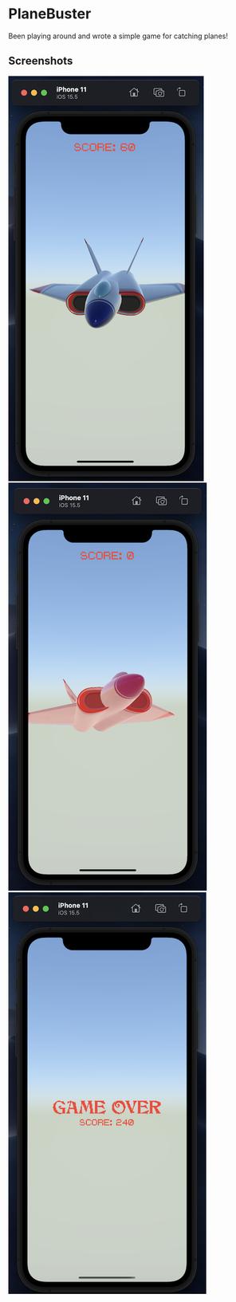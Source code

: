 # PlaneBuster
Been playing around and wrote a simple game for catching planes!

## Screenshots

![Screenshot 1](https://github.com/cyberbitchxx/game-proj/blob/main/game%20proj/Screenshots/screenshot%2001%20.png?raw=true)
![Screenshot 2](https://github.com/cyberbitchxx/game-proj/blob/main/game%20proj/Screenshots/screenshot%2002%20.png?raw=true)
![Screenshot 3](https://github.com/cyberbitchxx/game-proj/blob/main/game%20proj/Screenshots/screenshot%2003.png?raw=true)
